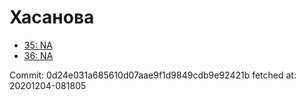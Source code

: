 # Хасанова
- [35: NA](35.md)
- [36: NA](36.md)

Commit: 0d24e031a685610d07aae9f1d9849cdb9e92421b
 fetched at: 20201204-081805
